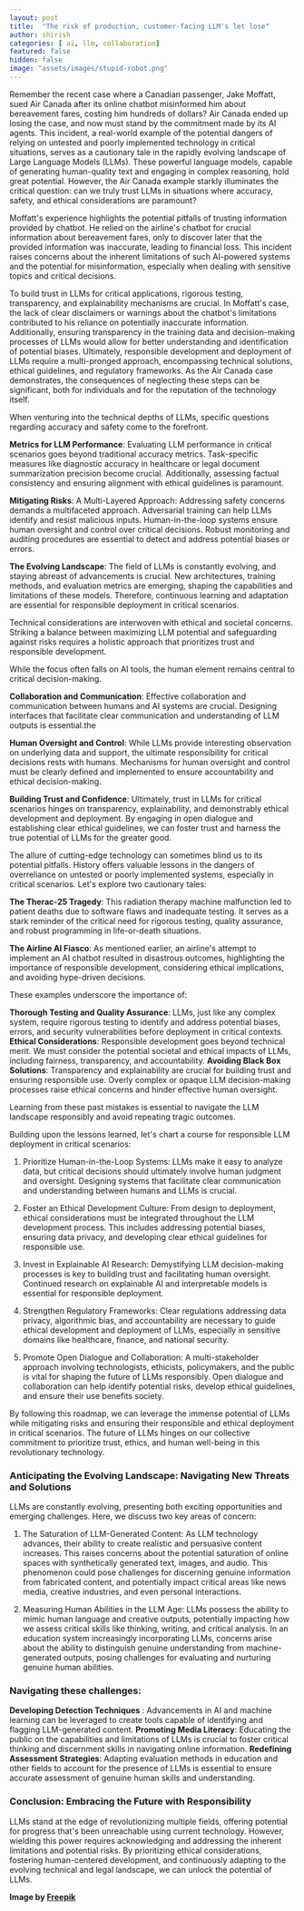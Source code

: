 ```yaml
---
layout: post
title:  "The risk of production, customer-facing LLM's let lose"
author: shirish
categories: [ ai, llm, collaboration]
featured: false
hidden: false
image: "assets/images/stupid-robot.png"
---
```


Remember the recent case where a Canadian passenger, Jake Moffatt, sued Air Canada after its online chatbot misinformed him about bereavement fares, costing him hundreds of dollars? Air Canada ended up losing the case, and now must stand by the commitment made by its AI agents. This incident, a real-world example of the potential dangers of relying on untested and poorly implemented technology in critical situations, serves as a cautionary tale in the rapidly evolving landscape of Large Language Models (LLMs). These powerful language models, capable of generating human-quality text and engaging in complex reasoning, hold great potential. However, the Air Canada example starkly illuminates the critical question: can we truly trust LLMs in situations where accuracy, safety, and ethical considerations are paramount?

Moffatt's experience highlights the potential pitfalls of trusting information provided by chatbot. He relied on the airline's chatbot for crucial information about bereavement fares, only to discover later that the provided information was inaccurate, leading to financial loss. This incident raises concerns about the inherent limitations of such AI-powered systems and the potential for misinformation, especially when dealing with sensitive topics and critical decisions.

To build trust in LLMs for critical applications, rigorous testing, transparency, and explainability mechanisms are crucial. In Moffatt's case, the lack of clear disclaimers or warnings about the chatbot's limitations contributed to his reliance on potentially inaccurate information. Additionally, ensuring transparency in the training data and decision-making processes of LLMs would allow for better understanding and identification of potential biases. Ultimately, responsible development and deployment of LLMs require a multi-pronged approach, encompassing technical solutions, ethical guidelines, and regulatory frameworks. As the Air Canada case demonstrates, the consequences of neglecting these steps can be significant, both for individuals and for the reputation of the technology itself.

When venturing into the technical depths of LLMs, specific questions regarding accuracy and safety come to the forefront.

__Metrics for LLM Performance__: Evaluating LLM performance in critical scenarios goes beyond traditional accuracy metrics. Task-specific measures like diagnostic accuracy in healthcare or legal document summarization precision become crucial. Additionally, assessing factual consistency and ensuring alignment with ethical guidelines is paramount.

__Mitigating Risks__: A Multi-Layered Approach: Addressing safety concerns demands a multifaceted approach. Adversarial training can help LLMs identify and resist malicious inputs. Human-in-the-loop systems ensure human oversight and control over critical decisions. Robust monitoring and auditing procedures are essential to detect and address potential biases or errors.

__The Evolving Landscape__: The field of LLMs is constantly evolving, and staying abreast of advancements is crucial. New architectures, training methods, and evaluation metrics are emerging, shaping the capabilities and limitations of these models. Therefore, continuous learning and adaptation are essential for responsible deployment in critical scenarios.

Technical considerations are interwoven with ethical and societal concerns. Striking a balance between maximizing LLM potential and safeguarding against risks requires a holistic approach that prioritizes trust and responsible development.

While the focus often falls on AI tools, the human element remains central to critical decision-making.

__Collaboration and Communication__: Effective collaboration and communication between humans and AI systems are crucial. Designing interfaces that facilitate clear communication and understanding of LLM outputs is essential.the

__Human Oversight and Control__: While LLMs provide interesting observation on underlying data and support, the ultimate responsibility for critical decisions rests with humans. Mechanisms for human oversight and control must be clearly defined and implemented to ensure accountability and ethical decision-making.

__Building Trust and Confidence__: Ultimately, trust in LLMs for critical scenarios hinges on transparency, explainability, and demonstrably ethical development and deployment. By engaging in open dialogue and establishing clear ethical guidelines, we can foster trust and harness the true potential of LLMs for the greater good.

The allure of cutting-edge technology can sometimes blind us to its potential pitfalls. History offers valuable lessons in the dangers of overreliance on untested or poorly implemented systems, especially in critical scenarios. Let's explore two cautionary tales:

__The Therac-25 Tragedy__: This radiation therapy machine malfunction led to patient deaths due to software flaws and inadequate testing. It serves as a stark reminder of the critical need for rigorous testing, quality assurance, and robust programming in life-or-death situations.

__The Airline AI Fiasco__: As mentioned earlier, an airline's attempt to implement an AI chatbot resulted in disastrous outcomes, highlighting the importance of responsible development, considering ethical implications, and avoiding hype-driven decisions.

These examples underscore the importance of:

__Thorough Testing and Quality Assurance__: LLMs, just like any complex system, require rigorous testing to identify and address potential biases, errors, and security vulnerabilities before deployment in critical contexts.
__Ethical Considerations__: Responsible development goes beyond technical merit. We must consider the potential societal and ethical impacts of LLMs, including fairness, transparency, and accountability.
__Avoiding Black Box Solutions__: Transparency and explainability are crucial for building trust and ensuring responsible use. Overly complex or opaque LLM decision-making processes raise ethical concerns and hinder effective human oversight.

Learning from these past mistakes is essential to navigate the LLM landscape responsibly and avoid repeating tragic outcomes.

Building upon the lessons learned, let's chart a course for responsible LLM deployment in critical scenarios:

1. Prioritize Human-in-the-Loop Systems: LLMs make it easy to analyze data, but critical decisions should ultimately involve human judgment and oversight. Designing systems that facilitate clear communication and understanding between humans and LLMs is crucial.

2. Foster an Ethical Development Culture: From design to deployment, ethical considerations must be integrated throughout the LLM development process. This includes addressing potential biases, ensuring data privacy, and developing clear ethical guidelines for responsible use.

3. Invest in Explainable AI Research: Demystifying LLM decision-making processes is key to building trust and facilitating human oversight. Continued research on explainable AI and interpretable models is essential for responsible deployment.

4. Strengthen Regulatory Frameworks: Clear regulations addressing data privacy, algorithmic bias, and accountability are necessary to guide ethical development and deployment of LLMs, especially in sensitive domains like healthcare, finance, and national security.

5. Promote Open Dialogue and Collaboration: A multi-stakeholder approach involving technologists, ethicists, policymakers, and the public is vital for shaping the future of LLMs responsibly. Open dialogue and collaboration can help identify potential risks, develop ethical guidelines, and ensure their use benefits society.

By following this roadmap, we can leverage the immense potential of LLMs while mitigating risks and ensuring their responsible and ethical deployment in critical scenarios. The future of LLMs hinges on our collective commitment to prioritize trust, ethics, and human well-being in this revolutionary technology.

### Anticipating the Evolving Landscape: Navigating New Threats and Solutions

LLMs are constantly evolving, presenting both exciting opportunities and emerging challenges. Here, we discuss two key areas of concern:

1. The Saturation of LLM-Generated Content: As LLM technology advances, their ability to create realistic and persuasive content increases. This raises concerns about the potential saturation of online spaces with synthetically generated text, images, and audio. This phenomenon could pose challenges for discerning genuine information from fabricated content, and potentially impact critical areas like news media, creative industries, and even personal interactions.

2. Measuring Human Abilities in the LLM Age: LLMs possess the ability to mimic human language and creative outputs, potentially impacting how we assess critical skills like thinking, writing, and critical analysis. In an education system increasingly incorporating LLMs, concerns arise about the ability to distinguish genuine understanding from machine-generated outputs, posing challenges for evaluating and nurturing genuine human abilities.

### Navigating these challenges:

__Developing Detection Techniques__ : Advancements in AI and machine learning can be leveraged to create tools capable of identifying and flagging LLM-generated content.
__Promoting Media Literacy__: Educating the public on the capabilities and limitations of LLMs is crucial to foster critical thinking and discernment skills in navigating online information.
__Redefining Assessment Strategies__: Adapting evaluation methods in education and other fields to account for the presence of LLMs is essential to ensure accurate assessment of genuine human skills and understanding.

### Conclusion: Embracing the Future with Responsibility

LLMs stand at the edge of revolutionizing multiple fields, offering potential for progress that's been unreachable using current technology. However, wielding this power requires acknowledging and addressing the inherent limitations and potential risks. By prioritizing ethical considerations, fostering human-centered development, and continuously adapting to the evolving technical and legal landscape, we can unlock the potential of LLMs.

__Image by <a href="https://www.freepik.com/free-vector/flat-robot-collection-with-different-poses_1576714.htm#query=stupid%20robot&position=3&from_view=keyword&track=ais&uuid=006c7d73-d299-4adf-9d6f-5e92697a3a9a">Freepik</a>__